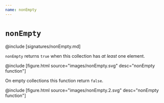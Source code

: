 ```yaml
---
name: nonEmpty
---
```


# `nonEmpty`

@include [signatures/nonEmpty.md]

`nonEmpty` returns `true` when this collection has _at least_ one element.

@include [figure.html source="images/nonEmpty.svg" desc="nonEmpty function"]

On empty collections this function return `false`.

@include [figure.html source="images/nonEmpty.2.svg" desc="nonEmpty function"]
